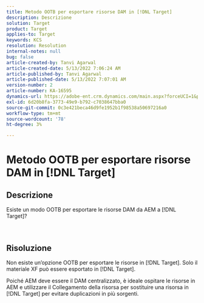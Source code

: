 ```yaml
---
title: Metodo OOTB per esportare risorse DAM in [!DNL Target]
description: Descrizione
solution: Target
product: Target
applies-to: Target
keywords: KCS
resolution: Resolution
internal-notes: null
bug: false
article-created-by: Tanvi Agarwal
article-created-date: 5/13/2022 7:06:24 AM
article-published-by: Tanvi Agarwal
article-published-date: 5/13/2022 7:07:01 AM
version-number: 2
article-number: KA-16595
dynamics-url: https://adobe-ent.crm.dynamics.com/main.aspx?forceUCI=1&pagetype=entityrecord&etn=knowledgearticle&id=ec7b9631-8bd2-ec11-a7b5-00224809c27a
exl-id: 6d20b8fa-3773-49e9-b792-c7038647bba0
source-git-commit: 0c3e421beca46d9fe1952b1f98538a50697216a0
workflow-type: tm+mt
source-wordcount: '78'
ht-degree: 3%

---
```


# Metodo OOTB per esportare risorse DAM in [!DNL Target]

## Descrizione

Esiste un modo OOTB per esportare le risorse DAM da AEM a [!DNL Target]?<br><br><br>

## Risoluzione


Non esiste un’opzione OOTB per esportare le risorse in [!DNL Target]. Solo il materiale XF può essere esportato in [!DNL Target].



Poiché AEM deve essere il DAM centralizzato, è ideale ospitare le risorse in AEM e utilizzare il Collegamento della risorsa per sostituire una risorsa in [!DNL Target] per evitare duplicazioni in più sorgenti.
